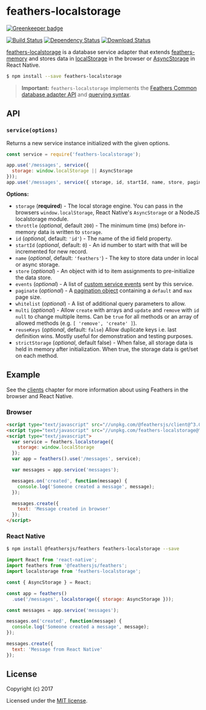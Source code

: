 # feathers-localstorage

[![Greenkeeper badge](https://badges.greenkeeper.io/feathersjs-ecosystem/feathers-localstorage.svg)](https://greenkeeper.io/)

[![Build Status](https://travis-ci.org/feathersjs-ecosystem/feathers-localstorage.png?branch=master)](https://travis-ci.org/feathersjs-ecosystem/feathers-localstorage)
[![Dependency Status](https://img.shields.io/david/feathersjs-ecosystem/feathers-localstorage.svg?style=flat-square)](https://david-dm.org/feathersjs-ecosystem/feathers-localstorage)
[![Download Status](https://img.shields.io/npm/dm/feathers-localstorage.svg?style=flat-square)](https://www.npmjs.com/package/feathers-localstorage)

[feathers-localstorage](https://github.com/feathersjs-ecosystem/feathers-localstorage/) is a database service adapter that extends [feathers-memory](./memory.md) and stores data in [localStorage](https://developer.mozilla.org/en/docs/Web/API/Window/localStorage) in the browser or [AsyncStorage](https://facebook.github.io/react-native/docs/asyncstorage.html) in React Native.

```bash
$ npm install --save feathers-localstorage
```

> __Important:__ `feathers-localstorage` implements the [Feathers Common database adapter API](https://docs.feathersjs.com/api/databases/common.html) and [querying syntax](https://docs.feathersjs.com/api/databases/querying.html).


## API

### `service(options)`

Returns a new service instance initialized with the given options.

```js
const service = require('feathers-localstorage');

app.use('/messages', service({
  storage: window.localStorage || AsyncStorage
}));
app.use('/messages', service({ storage, id, startId, name, store, paginate }));
```

__Options:__

- `storage` (**required**) - The local storage engine. You can pass in the browsers `window.localStorage`, React Native's `AsyncStorage` or a NodeJS localstorage module.
- `throttle` (*optional*, default `200`) - The minimum time (ms) before in-memory data is written to `storage`.
- `id` (*optional*, default: `'id'`) - The name of the id field property.
- `startId` (*optional*, default: `0`) - An id number to start with that will be incremented for new record.
- `name` (*optional*, default: `'feathers'`) - The key to store data under in local or async storage.
- `store` (*optional*) - An object with id to item assignments to pre-initialize the data store.
- `events` (*optional*) - A list of [custom service events](https://docs.feathersjs.com/api/events.html#custom-events) sent by this service.
- `paginate` (*optional*) - A [pagination object](https://docs.feathersjs.com/api/databases/common.html#pagination) containing a `default` and `max` page size.
- `whitelist` (*optional*) - A list of additional query parameters to allow.
- `multi` (*optional*) - Allow `create` with arrays and `update` and `remove` with `id` `null` to change multiple items. Can be `true` for all methods or an array of allowed methods (e.g. `[ 'remove', 'create' ]`).
- `reuseKeys` (*optional*, default: `false`) Allow duplicate keys i.e. last definition wins. Mostly useful for demonstration and testing purposes.
- `strictStorage` (*optional*, default false) - When false, all storage data is held in memory after initialization. When true, the storage data is get/set on each method.

## Example

See the [clients](https://docs.feathersjs.com/api/client.html) chapter for more information about using Feathers in the browser and React Native.

### Browser

```html
<script type="text/javascript" src="//unpkg.com/@feathersjs/client@^3.0.0/dist/feathers.js"></script>
<script type="text/javascript" src="//unpkg.com/feathers-localstorage@^2.0.2/dist/feathers-localstorage.js"></script>
<script type="text/javascript">
  var service = feathers.localstorage({
    storage: window.localStorage
  });
  var app = feathers().use('/messages', service);

  var messages = app.service('messages');

  messages.on('created', function(message) {
    console.log('Someone created a message', message);
  });

  messages.create({
    text: 'Message created in browser'
  });
</script>
```

### React Native

```bash
$ npm install @feathersjs/feathers feathers-localstorage --save
```

```js
import React from 'react-native';
import feathers from '@feathersjs/feathers';
import localstorage from 'feathers-localstorage';

const { AsyncStorage } = React;

const app = feathers()
  .use('/messages', localstorage({ storage: AsyncStorage }));

const messages = app.service('messages');

messages.on('created', function(message) {
  console.log('Someone created a message', message);
});

messages.create({
  text: 'Message from React Native'
});
```

## License

Copyright (c) 2017

Licensed under the [MIT license](LICENSE).
